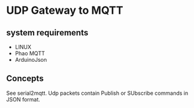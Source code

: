 # UDP Gateway to MQTT
## system requirements
- LINUX
- Phao MQTT 
- ArduinoJson
## Concepts
See serial2mqtt. 
Udp packets contain Publish or SUbscribe commands in JSON format.